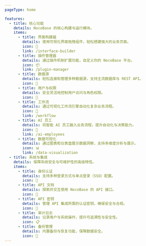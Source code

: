 ```yaml
---
pageType: home

features:
  - title: 核心功能
    details: NocoBase 的核心构建与运行模块。
    items:
      - title: 界面构建器
        details: 使用可视化界面拖拽组件，轻松搭建强大的业务页面。
        icon: 🧱
        link: /interface-builder
      - title: 插件管理器
        details: 通过插件机制扩展功能，自定义你的 NocoBase 平台。
        icon: 📦
        link: /plugin-manager
      - title: 数据源
        details: 轻松连接和管理多种数据源，支持主流数据库与 REST API。
        icon: 💾
      - title: 用户与权限
        details: 安全灵活地控制用户访问与角色权限。
        icon: 👥
      - title: 工作流
        details: 通过可视化工作流引擎自动化复杂业务流程。
        icon: 🔄
        link: /workflow
      - title: AI 员工
        details: 将智能 AI 员工融入业务流程，提升自动化与决策能力。
        icon: 🤖
        link: /ai-employees
      - title: 数据可视化
        details: 通过图表和仪表盘展示数据洞察，支持多维度分析与展示。
        icon: 📊
        link: /data-visualization
  - title: 系统与集成
    details: 保障系统安全与可维护性的高级特性。
    items:
      - title: 身份认证
        details: 支持多种登录方式与单点登录（SSO）配置。
        icon: 🔐
      - title: API 文档
        details: 探索并交互使用 NocoBase 的 API 接口。
        icon: 📘
      - title: API 密钥
        details: 管理 API 集成所需的认证密钥，确保安全与合规。
        icon: 🔑
      - title: 审计日志
        details: 记录用户与系统操作，提升可追溯性与安全性。
        icon: 📋
      - title: 备份管理
        details: 内置备份与恢复功能，保障数据安全。
        icon: 💾
---
```


